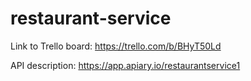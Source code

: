 # restaurant-service 

Link to Trello board: https://trello.com/b/BHyT50Ld

API description: https://app.apiary.io/restaurantservice1
